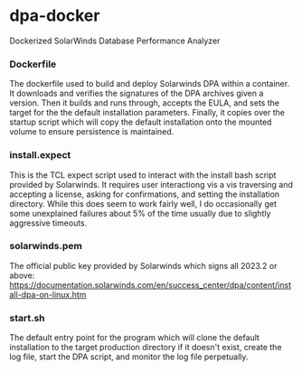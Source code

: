 # dpa-docker
Dockerized SolarWinds Database Performance Analyzer

### Dockerfile
The dockerfile used to build and deploy Solarwinds DPA within a container. It downloads and verifies the signatures of the DPA archives given a version. Then it builds and runs through, accepts the EULA, and sets the target for the the default installation parameters. Finally, it copies over the startup script which will copy the default installation onto the mounted volume to ensure persistence is maintained.

### install.expect
This is the TCL expect script used to interact with the install bash script provided by Solarwinds. It requires user interactiong vis a vis traversing and accepting a license, asking for confirmations, and setting the installation directory. While this does seem to work fairly well, I do occasionally get some unexplained failures about 5% of the time usually due to slightly aggressive timeouts.

### solarwinds.pem
The official public key provided by Solarwinds which signs all 2023.2 or above:
https://documentation.solarwinds.com/en/success_center/dpa/content/install-dpa-on-linux.htm

### start.sh
The default entry point for the program which will clone the default installation to the target production directory if it doesn't exist, create the log file, start the DPA script, and monitor the log file perpetually.